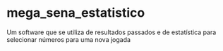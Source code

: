 # mega_sena_estatistico

Um software que se utiliza de resultados passados e de estatística para selecionar números para uma nova jogada
